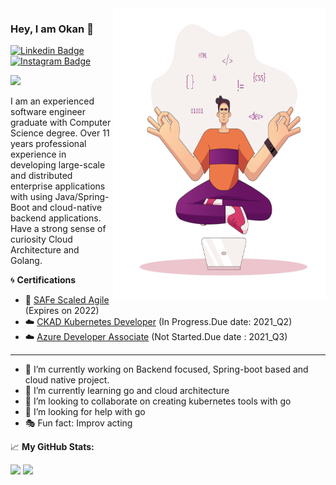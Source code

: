 <img align="right" src="https://github.com/okancetin/okancetin/blob/main/illustration.jpg" alt="Illustration of Okan during coding" width=340px height=465px/>

### Hey, I am Okan 👋
[![Linkedin Badge](https://img.shields.io/badge/-LinkedIn-0e76a8?style=flat-square&logo=Linkedin&logoColor=white)](https://linkedin.com/in/ocetin)
[![Instagram Badge](https://img.shields.io/badge/-Instagram-e4405f?style=flat-square&logo=Instagram&logoColor=white)](https://instagram.com/ocetin/)

![](https://komarev.com/ghpvc/?username=okancetin)

I am an experienced software engineer graduate with Computer Science degree. Over 11 years professional experience in developing large-scale and distributed enterprise applications with using Java/Spring-Boot and cloud-native backend applications. Have a strong sense of curiosity Cloud Architecture and Golang.


:cyclone: **Certifications**
- :triangular_flag_on_post: [SAFe Scaled Agile](https://www.youracclaim.com/badges/16d5c52f-aaf0-4823-92a4-10b526de3068/linked_in) (Expires on 2022)
- :cloud: [CKAD Kubernetes Developer](https://training.linuxfoundation.org/certification/certified-kubernetes-application-developer-ckad/) (In Progress.Due date: 2021_Q2)
- :cloud: [Azure Developer Associate](https://docs.microsoft.com/en-us/learn/certifications/azure-developer/) (Not Started.Due date : 2021_Q3)
___

- 🔭 I’m currently working on Backend focused, Spring-boot based and cloud native project.
- 🌱 I’m currently learning go and cloud architecture
- 👯 I’m looking to collaborate on creating kubernetes tools with go
- 🤔 I’m looking for help with go
- :performing_arts: Fun fact: Improv acting


📈 **My GitHub Stats:**

<p>
  <img height="180em" src="https://github-readme-stats.vercel.app/api?username=okancetin&show_icons=true&hide_border=true&&count_private=true&include_all_commits=true" />
  <img height="180em" src="https://github-readme-stats.vercel.app/api/top-langs/?username=okancetin&exclude_repo=KNN-Image-Classification&show_icons=true&hide_border=true&layout=compact&langs_count=8"/>
</p>
